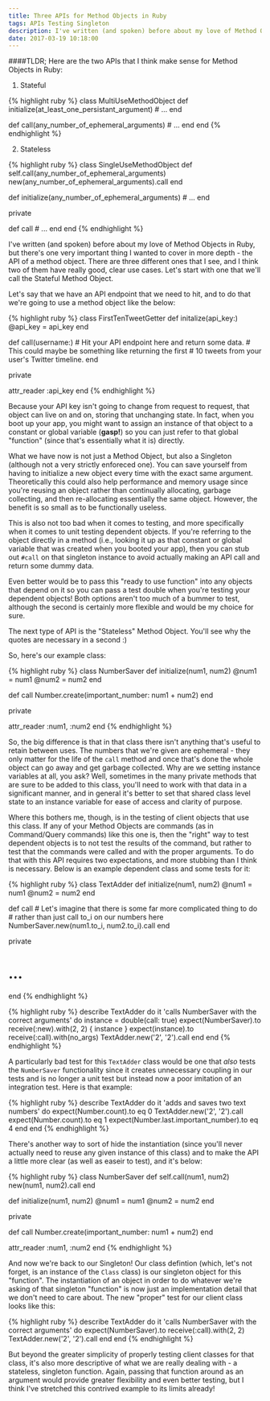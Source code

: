 ```yaml
---
title: Three APIs for Method Objects in Ruby
tags: APIs Testing Singleton 
description: I've written (and spoken) before about my love of Method Objects in Ruby, but there's one very important thing I wanted to cover in more depth - the API of a method object. There are three different ones that I see, and I think two of them have really good, clear use cases. Let's start with one that we'll call the Stateful Method Object.
date: 2017-03-19 10:18:00
---
```

####TLDR;
Here are the two APIs that I think make sense for Method Objects in Ruby:

1) Stateful

{% highlight ruby %}
class MultiUseMethodObject
  def initialize(at_least_one_persistant_argument)
    # ...
  end
  
  def call(any_number_of_ephemeral_arguments)
    # ...
  end
end
{% endhighlight %}

2) Stateless

{% highlight ruby %}
class SingleUseMethodObject
  def self.call(any_number_of_ephemeral_arguments)
    new(any_number_of_ephemeral_arguments).call
  end
  
  def initialize(any_number_of_ephemeral_arguments)
    # ...
  end
  
  private
  
  def call
    # ...
  end
end
{% endhighlight %}

I've written (and spoken) before about my love of Method Objects in Ruby, but there's one very important thing I wanted to cover in more depth - the API of a method object. There are three different ones that I see, and I think two of them have really good, clear use cases. Let's start with one that we'll call the Stateful Method Object.

Let's say that we have an API endpoint that we need to hit, and to do that we're going to use a method object like the below:

{% highlight ruby %}
class FirstTenTweetGetter
  def initalize(api_key:)
    @api_key = api_key
  end
  
  def call(username:)
    # Hit your API endpoint here and return some data.
    # This could maybe be something like returning the first
    # 10 tweets from your user's Twitter timeline.
  end
  
  private
  
  attr_reader :api_key
end
{% endhighlight %}

Because your API key isn't going to change from request to request, that object can live on and on, storing that unchanging state. In fact, when you boot up your app, you might want to assign an instance of that object to a constant or global variable (__gasp!__) so you can just refer to that global "function" (since that's essentially what it is) directly.

What we have now is not just a Method Object, but also a Singleton (although not a very strictly enforeced one). You can save yourself from having to initialize a new object every time with the exact same argument. Theoretically this could also help performance and memory usage since you're reusing an object rather than continually allocating, garbage collecting, and then re-allocating essentially the same object. However, the benefit is so small as to be functionally useless.

This is also not too bad when it comes to testing, and more specifically when it comes to unit testing dependent objects. If you're referring to the object directly in a method (i.e., looking it up as that constant or global variable that was created when you booted your app), then you can stub out `#call` on that singleton instance to avoid actually making an API call and return some dummy data.

Even better would be to pass this "ready to use function" into any objects that depend on it so you can pass a test double when you're testing your dependent objects! Both options aren't too much of a bummer to test, although the second is certainly more flexible and would be my choice for sure.

The next type of API is the "Stateless" Method Object. You'll see why the quotes are necessary in a second :)

So, here's our example class:

{% highlight ruby %}
class NumberSaver
  def initialize(num1, num2)
    @num1 = num1
    @num2 = num2
  end
  
  def call
    Number.create(important_number: num1 + num2)
  end
  
  private
  
  attr_reader :num1, :num2
end
{% endhighlight %}

So, the big difference is that in that class there isn't anything that's useful to retain between uses. The numbers that we're given are ephemeral - they only matter for the life of the `call` method and once that's done the whole object can go away and get garbage collected. Why are we setting instance variables at all, you ask? Well, sometimes in the many private methods that are sure to be added to this class, you'll need to work with that data in a significant manner, and in general it's better to set that shared class level state to an instance variable for ease of access and clarity of purpose.

Where this bothers me, though, is in the testing of client objects that use this class. If any of your Method Objects are commands (as in Command/Query commands) like this one is, then the "right" way to test dependent objects is to not test the results of the command, but rather to test that the commands were called and with the proper arguments. To do that with this API requires two expectations, and more stubbing than I think is necessary. Below is an example dependent class and some tests for it:

{% highlight ruby %}
class TextAdder
  def initialize(num1, num2)
    @num1 = num1
    @num2 = num2
  end
  
  def call
    # Let's imagine that there is some far more complicated thing to do
    # rather than just call to_i on our numbers here
    NumberSaver.new(num1.to_i, num2.to_i).call
  end
  
  private
  
  # ...
end
{% endhighlight %}

{% highlight ruby %}
describe TextAdder do
  it 'calls NumberSaver with the correct arguments' do
    instance = double(call: true)
    expect(NumberSaver).to receive(:new).with(2, 2) { instance }
    expect(instance).to receive(:call).with(no_args)
    TextAdder.new('2', '2').call
  end
end
{% endhighlight %}

A particularly bad test for this `TextAdder` class would be one that _also_ tests the `NumberSaver` functionality since it creates unnecessary coupling in our tests and is no longer a unit test but instead now a poor imitation of an integration test. Here is that example:

{% highlight ruby %}
describe TextAdder do
  it 'adds and saves two text numbers' do
    expect(Number.count).to eq 0
    TextAdder.new('2', '2').call
    expect(Number.count).to eq 1
    expect(Number.last.important_number).to eq 4
  end
end
{% endhighlight %}

There's another way to sort of hide the instantiation (since you'll never actually need to reuse any given instance of this class) and to make the API a little more clear (as well as easeir to test), and it's below:

{% highlight ruby %}
class NumberSaver
  def self.call(num1, num2)
    new(num1, num2).call
  end
  
  def initialize(num1, num2)
    @num1 = num1
    @num2 = num2
  end
  
  private
  
  def call
    Number.create(important_number: num1 + num2)
  end
  
  attr_reader :num1, :num2
end
{% endhighlight %}

And now we're back to our Singleton! Our class defintion (which, let's not forget, is an instance of the `Class` class) is our singleton object for this "function". The instantiation of an object in order to do whatever we're asking of that singleton "function" is now just an implementation detail that we don't need to care about. The new "proper" test for our client class looks like this:

{% highlight ruby %}
describe TextAdder do
  it 'calls NumberSaver with the correct arguments' do
    expect(NumberSaver).to receive(:call).with(2, 2)
    TextAdder.new('2', '2').call
  end
end
{% endhighlight %}

But beyond the greater simplicity of properly testing client classes for that class, it's also more descriptive of what we are really dealing with - a stateless, singleton function. Again, passing that function around as an argument would provide greater flexibility and even better testing, but I think I've stretched this contrived example to its limits already!
